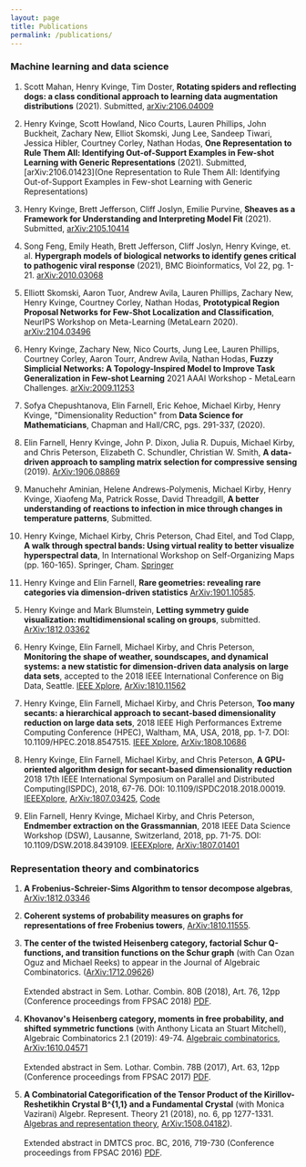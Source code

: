 ```yaml
---
layout: page
title: Publications
permalink: /publications/
---
```

### Machine learning and data science

1. Scott Mahan, Henry Kvinge, Tim Doster, **Rotating spiders and reflecting dogs: a class conditional approach to learning data augmentation distributions** (2021). Submitted, [arXiv:2106.04009](https://arxiv.org/abs/2106.04009)

2. Henry Kvinge, Scott Howland, Nico Courts, Lauren Phillips, John Buckheit, Zachary New, Elliot Skomski, Jung Lee, Sandeep Tiwari, Jessica Hibler, Courtney Corley, Nathan Hodas, **One Representation to Rule Them All: Identifying Out-of-Support Examples in Few-shot Learning with Generic Representations** (2021). Submitted, [arXiv:2106.01423](One Representation to Rule Them All: Identifying Out-of-Support Examples in Few-shot Learning with Generic Representations)

3. Henry Kvinge, Brett Jefferson, Cliff Joslyn, Emilie Purvine, **Sheaves as a Framework for Understanding and Interpreting Model Fit** (2021). Submitted, [arXiv:2105.10414](https://arxiv.org/abs/2105.10414)

4. Song Feng, Emily Heath, Brett Jefferson, Cliff Joslyn, Henry Kvinge, et. al. **Hypergraph models of biological networks to identify genes critical to pathogenic viral response** (2021), BMC Bioinformatics, Vol 22, pg. 1-21. [arXiv:2010.03068](https://arxiv.org/abs/2010.03068)

5. Elliott Skomski, Aaron Tuor, Andrew Avila, Lauren Phillips, Zachary New, Henry Kvinge, Courtney Corley, Nathan Hodas, **Prototypical Region Proposal Networks for Few-Shot Localization and Classification**, NeurIPS Workshop on Meta-Learning (MetaLearn 2020). [arXiv:2104.03496](https://arxiv.org/abs/2104.03496)

6. Henry Kvinge, Zachary New, Nico Courts, Jung Lee, Lauren Phillips, Courtney Corley, Aaron Tourr, Andrew Avila, Nathan Hodas, **Fuzzy Simplicial Networks: A Topology-Inspired Model to Improve Task Generalization in Few-shot Learning** 2021 AAAI Workshop - MetaLearn Challenges. [arXiv:2009.11253](https://arxiv.org/abs/2009.11253)

7. Sofya Chepushtanova, Elin Farnell, Eric Kehoe, Michael Kirby, Henry Kvinge, "Dimensionality Reduction" from **Data Science for Mathematicians**, Chapman and Hall/CRC, pgs. 291-337, (2020).

1. Elin Farnell, Henry Kvinge, John P. Dixon, Julia R. Dupuis, Michael Kirby, and Chris Peterson, Elizabeth C. Schundler, Christian W. Smith, **A data-driven approach to sampling matrix selection for compressive sensing** (2019). [ArXiv:1906.08869](https://arxiv.org/abs/1906.08869)

2. Manuchehr Aminian, Helene Andrews-Polymenis, Michael Kirby, Henry Kvinge, Xiaofeng Ma, Patrick Rosse, David Threadgill, **A better understanding of reactions to infection in mice through changes in temperature patterns**, Submitted.

3. Henry Kvinge, Michael Kirby, Chris Peterson, Chad Eitel, and Tod Clapp, **A walk through spectral bands: Using virtual reality to better visualize hyperspectral data**, In International Workshop on Self-Organizing Maps (pp. 160-165). Springer, Cham. [Springer](https://link.springer.com/chapter/10.1007/978-3-030-19642-4_16)

4. Henry Kvinge and Elin Farnell, **Rare geometries: revealing rare categories via dimension-driven statistics** [ArXiv:1901.10585](https://arxiv.org/abs/1901.10585).
<!--- 3. Henry Kvinge, Elin Farnell, Michael Kirby, and Chris Peterson, **More chemical detection through less sampling: amplifying chemical signals in hyperspectral data cubes through compressive sensing**, to appear in SPIE: Defense + Commercial Sensing, (2019).
-->
<!--- 5. Elin Farnell, Henry Kvinge, Michael Kirby, and Chris Peterson, **Total Variation vs L1-regularization: A Comparison of Compressive Sensing Optimization Methods for Chemical Detection**, to appear in SPIE: Defense + Commercial Sensing, (2019).
-->

5. Henry Kvinge and Mark Blumstein, **Letting symmetry guide visualization: multidimensional scaling on groups**, submitted. [ArXiv:1812.03362](https://arxiv.org/abs/1812.03362)

6. Henry Kvinge, Elin Farnell, Michael Kirby, and Chris Peterson, **Monitoring the shape of weather, soundscapes, and dynamical systems: a new statistic for dimension-driven data analysis on large data sets**, accepted to the 2018 IEEE International Conference on Big Data, Seattle. [IEEE Xplore](https://ieeexplore.ieee.org/document/8622365), [ArXiv:1810.11562](https://arxiv.org/abs/1810.11562)

7.  Henry Kvinge, Elin Farnell, Michael Kirby, and Chris Peterson, **Too many secants: a hierarchical approach to secant-based dimensionality reduction on large data sets**, 2018 IEEE High Performances Extreme Computing Conference (HPEC), Waltham, MA, USA, 2018, pp. 1-7. DOI: 10.1109/HPEC.2018.8547515. [IEEE Xplore](https://ieeXplore.ieee.org/document/8547515), [ArXiv:1808.10686](https://arxiv.org/abs/1808.01686)

8. Henry Kvinge, Elin Farnell, Michael Kirby, and Chris Peterson, **A GPU-oriented algorithm design for secant-based dimensionality reduction**
2018 17th IEEE International Symposium on Parallel and Distributed Computing(ISPDC), 2018,
67-76. DOI: 10.1109/ISPDC2018.2018.00019.
 [IEEEXplore](https://ieeXplore.ieee.org/document/8452022/), [ArXiv:1807.03425](https://arxiv.org/abs/1807.03425), [Code](https://github.com/hkvinge/Secant-avoidance-projection-algorithm)

9. Elin Farnell, Henry Kvinge, Michael Kirby, and Chris Peterson, **Endmember extraction on the Grassmannian**, 2018 IEEE Data Science Workshop (DSW), Lausanne, Switzerland, 2018, pp. 71-75. DOI: 10.1109/DSW.2018.8439109. [IEEEXplore](https://ieeXplore.ieee.org/document/8439109/), [ArXiv:1807.01401](https://arxiv.org/abs/1807.01401)

### Representation theory and combinatorics

1. **A Frobenius-Schreier-Sims Algorithm to tensor decompose algebras**, [ArXiv:1812.03346](https://arxiv.org/abs/1812.03346)

2. **Coherent systems of probability measures on graphs for representations of free Frobenius towers**, [ArXiv:1810.11555](https://arxiv.org/abs/1810.11555).

3. **The center of the twisted Heisenberg category, factorial Schur Q-functions, and transition functions on the Schur graph** 
(with Can Ozan Oguz and Michael Reeks) to appear in the Journal of Algebraic Combinatorics. ([ArXiv:1712.09626](https://arxiv.org/abs/1712.09626)) <br/><br/>Extended abstract in Sem. Lothar. Combin. 80B (2018), Art. 76, 12pp (Conference proceedings from FPSAC 2018) [PDF](https://www.mat.univie.ac.at/~slc/wpapers/FPSAC2018/FPSAC2018.html). 

4. **Khovanov's Heisenberg category, moments in free probability, and shifted symmetric functions** (with Anthony Licata an Stuart Mitchell), Algebraic Combinatorics 2.1 (2019): 49-74. [Algebraic combinatorics](https://alco.centre-mersenne.org/item/ALCO_2019__2_1_49_0/), [ArXiv:1610.04571](https://arxiv.org/abs/1610.04571)<br/><br/>Extended abstract in Sem. Lothar. Combin. 78B (2017), Art. 63, 12pp (Conference proceedings from FPSAC 2017) [PDF](https://www.mat.univie.ac.at/~slc/wpapers/FPSAC2017/FPSAC2017.html).

5. **A Combinatorial Categorification of the Tensor Product of the Kirillov-Reshetikhin Crystal B^{1,1} and a Fundamental Crystal** (with Monica Vazirani) Algebr. Represent. Theory 21 (2018), no. 6, pp 1277-1331. [Algebras and representation theory](https://link.springer.com/article/10.1007/s10468-017-9747-3), [ArXiv:1508.04182](https://arxiv.org/abs/1508.04182)).<br/><br/>Extended abstract in DMTCS proc. BC, 2016, 719-730 (Conference proceedings from FPSAC 2016) [PDF](https://fpsac2016.sciencesconf.org/browse/author).


